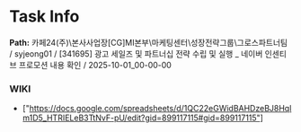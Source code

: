 # Task Info

**Path:** 카페24(주)\본사사업장\[CG]MI본부\마케팅센터\성장전략그룹\그로스파트너팀 / syjeong01 / [341695] 광고 세일즈 및 파트너십 전략 수립 및 실행 _ 네이버 인센티브 프로모션 내용 확인 / 2025-10-01_00-00-00

### WIKI
- ["https://docs.google.com/spreadsheets/d/1QC22eGWidBAHDzeBJ8Hqlm1D5_HTRIELeB3TtNvF-pU/edit?gid=899117115#gid=899117115"]


